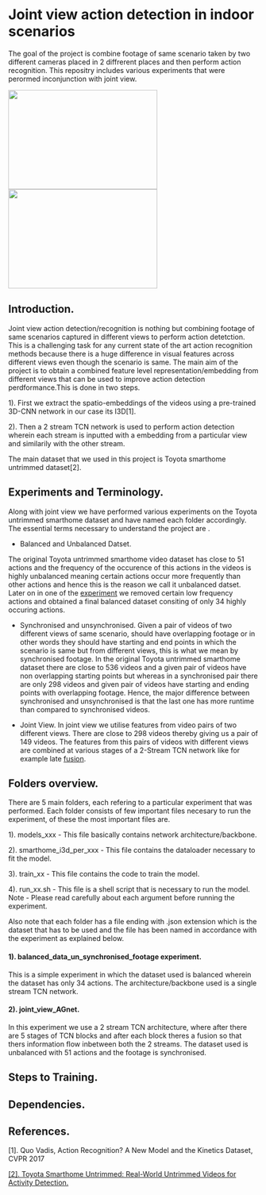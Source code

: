 # Joint view action detection in indoor scenarios
The goal of the project is combine footage of same scenario taken by two different cameras placed in 2 diffrerent places and then perform action recognition. This repositry includes various experiments that were perormed inconjunction with joint view.

<img src="/gifs/Sit_down_v1.gif" width="300" height="200"/> <img src="/gifs/Sit_down_v2.gif" width="300" height="200"/> 



## Introduction.

Joint view action detection/recognition is nothing but combining footage of same scenarios captured in different views to perform action detetction. This is a challenging task for any current state of the art action recognition methods because there is a huge difference in visual features across different views even though the scenario is same. The main aim of the project is to obtain a combined feature level representation/embedding from different views that can be used to improve action detection perdformance.This is done in two steps.

1). First we extract the spatio-embeddings of the videos using a pre-trained 3D-CNN network in our case its I3D[1].

2). Then a 2 stream TCN network is used to perform action detection wherein each stream is inputted with a embedding from a particular view and similarily with the other stream.

The main dataset that we used in this project is Toyota smarthome untrimmed dataset[2].

## Experiments and Terminology.
Along with joint view we have performed various experiments on the Toyota untrimmed smarthome dataset and have named each folder accordingly. The essential terms necessary to understand the project are .

* Balanced and Unbalanced Datset.

The original Toyota untrimmed smarthome video dataset has close to 51 actions and the frequency of the occurence of this actions in the videos is highly unbalanced meaning certain actions occur more frequently than other actions and hence this is the reason we call it unbalanced datset. Later on in one of the [experiment](https://github.com/hari431996/joint_view_action_detection/tree/main/balanced_data_un_synchronised_footage%20) we removed certain low frequency actions and obtained a final balanced dataset consiting of only 34 highly occuring actions.

* Synchronised and unsynchronised.
Given a pair of videos of  two different views  of same scenario, should have overlapping footage or in other words they should have starting and end points in which the scenario is same but from different views, this is what we mean by synchronised footage. In the original Toyota untrimmed smarthome dataset there are close to 536 videos and a given pair of videos have non overlapping starting points but whereas in a synchronised pair there are only 298 videos and given pair of videos have starting and ending points with overlapping footage. Hence, the major difference between synchronised and unsynchronised is that the last one has more runtime than compared to synchronised videos.

* Joint View.
In joint view we utilise features from video pairs of two different views. There are close to 298 videos thereby giving us a pair of 149 videos. The features from this pairs of videos with different views are combined at various stages of a 2-Stream TCN network like for example late [fusion](https://github.com/hari431996/joint_view_action_detection/tree/main/joint_view_late_fusion).



## Folders overview.
There are 5 main folders, each refering to a particular experiment that was performed. Each folder consists of few important files necesary to run the experiment, of these the most important files are.

1). models_xxx - This file basically contains network architecture/backbone.

2). smarthome_i3d_per_xxx - This file contains the dataloader necessary to fit the model.

3). train_xx - This file contains the code to train the model.

4). run_xx.sh - This file is a shell script that is necessary to run the model. Note - Please read carefully about each argument before running the experiment.

Also note that each folder has a file ending with .json extension which is the dataset that has to be used and the file has been named in accordance with the experiment as explained below.
#### 1). balanced_data_un_synchronised_footage experiment.

This is a simple experiment in which the dataset used is balanced wherein the dataset has only 34 actions. The architecture/backbone used is a single stream TCN network.

#### 2). joint_view_AGnet.

In this experiment we use a 2 stream TCN architecture, where after there are 5 stages of TCN blocks and after each block theres a fusion so that thers information flow inbetween both the 2 streams. The dataset used is unbalanced with 51 actions and the footage is synchronised.







## Steps to Training.


## Dependencies.

## References.

[1]. Quo Vadis, Action Recognition? A New Model and the Kinetics Dataset, CVPR 2017

<a href="https://arxiv.org/abs/2010.14982" target="_blank">[2]. Toyota Smarthome Untrimmed: Real-World Untrimmed Videos for Activity Detection.</a>



